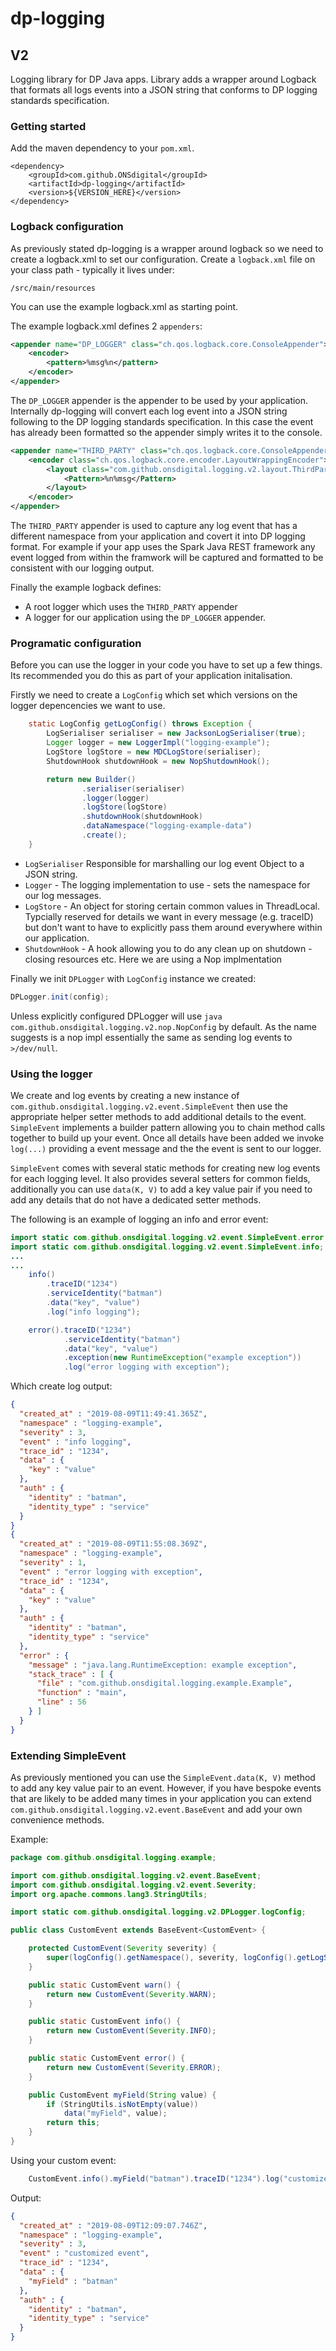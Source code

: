 # dp-logging

## V2

Logging library for DP Java apps. Library adds a wrapper around Logback that formats all logs events into a JSON 
string that conforms to DP logging standards specification. 

### Getting started

Add the maven dependency to your `pom.xml`.
```
<dependency>
    <groupId>com.github.ONSdigital</groupId>
    <artifactId>dp-logging</artifactId>
    <version>${VERSION_HERE}</version>
</dependency>
```

### Logback configuration

As previously stated dp-logging is a wrapper around logback so we need to create a logback.xml to set our 
configuration. Create a `logback.xml` file on your class path - typically it lives under: 
```
/src/main/resources
```
You can use the example logback.xml as starting point.

The example logback.xml defines 2 `appenders`:

```xml
<appender name="DP_LOGGER" class="ch.qos.logback.core.ConsoleAppender">
    <encoder>
        <pattern>%msg%n</pattern>
    </encoder>
</appender>
```

The `DP_LOGGER` appender is the appender to be used by your application. Internally dp-logging will convert each log 
event into a JSON string following to the DP logging standards specification. In this case the event has already been 
formatted so the appender simply writes it to the console.


```xml
<appender name="THIRD_PARTY" class="ch.qos.logback.core.ConsoleAppender">
    <encoder class="ch.qos.logback.core.encoder.LayoutWrappingEncoder">
        <layout class="com.github.onsdigital.logging.v2.layout.ThirdPartyEventLayout">
            <Pattern>%n%msg</Pattern>
        </layout>
    </encoder>
</appender>
```

The `THIRD_PARTY` appender is used to capture any log event that has a different namespace from your 
application and covert it into DP logging format. For example if your app uses the 
Spark Java REST framework any event logged from within the framwork  will be captured 
and formatted to be consistent with our logging output.

Finally the example logback defines:
 - A root logger which uses the `THIRD_PARTY` appender
 - A logger for our application using the `DP_LOGGER` appender.
 
### Programatic configuration
Before you can use the logger in your code you have to set up a few things. Its recommended you do this as part of your 
application initalisation.

Firstly we need to create a `LogConfig` which set which versions on the logger depencencies we want to use. 
 
```java
    static LogConfig getLogConfig() throws Exception {
        LogSerialiser serialiser = new JacksonLogSerialiser(true);
        Logger logger = new LoggerImpl("logging-example");
        LogStore logStore = new MDCLogStore(serialiser);
        ShutdownHook shutdownHook = new NopShutdownHook();

        return new Builder()
                .serialiser(serialiser)
                .logger(logger)
                .logStore(logStore)
                .shutdownHook(shutdownHook)
                .dataNamespace("logging-example-data")
                .create();
    }
```
 - `LogSerialiser` Responsible for marshalling our log event Object to a JSON string.
 - `Logger` - The logging implementation to use - sets the namespace for our log messages.
 - `LogStore` - An object for storing certain common values in ThreadLocal. Typcially reserved for details we want in
  every message (e.g. traceID) but don't want to have to explicitly pass them around everywhere within our application.
 - `ShutdownHook` - A hook allowing you to do any clean up on shutdown - closing resources etc. Here we are using a 
 Nop implmentation
 
 Finally we init `DPLogger` with `LogConfig` instance we created:
 
 ```java
DPLogger.init(config);
```

Unless explicitly configured DPLogger will use ```java com.github.onsdigital.logging.v2.nop.NopConfig``` by default. 
As the name suggests is a nop impl essentially the same as sending log events to `>/dev/null`.

### Using the logger

We create and log events by creating a new instance of `com.github.onsdigital.logging.v2.event.SimpleEvent` then 
use the appropriate helper setter methods to add additional details to the event. `SimpleEvent` implements a builder 
pattern allowing you to chain method calls together to build up your event. Once all details have been added we invoke 
`log(...)` providing a event message and the the event is sent to our logger.

`SimpleEvent` comes with several static methods for creating new log events for each logging level. It also provides 
several setters for common fields, additionally you can use `data(K, V)` to add a key value pair if you need to add 
any details that do not have a dedicated setter methods.

The following is an example of logging an info and error event:   
````java
import static com.github.onsdigital.logging.v2.event.SimpleEvent.error;
import static com.github.onsdigital.logging.v2.event.SimpleEvent.info;
...
...
    info()
        .traceID("1234")
        .serviceIdentity("batman")
        .data("key", "value")
        .log("info logging");

    error().traceID("1234")
            .serviceIdentity("batman")
            .data("key", "value")
            .exception(new RuntimeException("example exception"))
            .log("error logging with exception");
````

Which create log output:
````json
{
  "created_at" : "2019-08-09T11:49:41.365Z",
  "namespace" : "logging-example",
  "severity" : 3,
  "event" : "info logging",
  "trace_id" : "1234",
  "data" : {
    "key" : "value"
  },
  "auth" : {
    "identity" : "batman",
    "identity_type" : "service"
  }
}
{
  "created_at" : "2019-08-09T11:55:08.369Z",
  "namespace" : "logging-example",
  "severity" : 1,
  "event" : "error logging with exception",
  "trace_id" : "1234",
  "data" : {
    "key" : "value"
  },
  "auth" : {
    "identity" : "batman",
    "identity_type" : "service"
  },
  "error" : {
    "message" : "java.lang.RuntimeException: example exception",
    "stack_trace" : [ {
      "file" : "com.github.onsdigital.logging.example.Example",
      "function" : "main",
      "line" : 56
    } ]
  }
}
````

### Extending SimpleEvent
As previously mentioned you can use the `SimpleEvent.data(K, V)` method to add any key value pair to an event. 
However, if you have bespoke events that are likely to be added many times in your application you can extend 
`com.github.onsdigital.logging.v2.event.BaseEvent` and add your own convenience methods.

Example:
````java
package com.github.onsdigital.logging.example;

import com.github.onsdigital.logging.v2.event.BaseEvent;
import com.github.onsdigital.logging.v2.event.Severity;
import org.apache.commons.lang3.StringUtils;

import static com.github.onsdigital.logging.v2.DPLogger.logConfig;

public class CustomEvent extends BaseEvent<CustomEvent> {

    protected CustomEvent(Severity severity) {
        super(logConfig().getNamespace(), severity, logConfig().getLogStore());
    }

    public static CustomEvent warn() {
        return new CustomEvent(Severity.WARN);
    }

    public static CustomEvent info() {
        return new CustomEvent(Severity.INFO);
    }

    public static CustomEvent error() {
        return new CustomEvent(Severity.ERROR);
    }

    public CustomEvent myField(String value) {
        if (StringUtils.isNotEmpty(value))
            data("myField", value);
        return this;
    }
}
````

Using your custom event:
```java
    CustomEvent.info().myField("batman").traceID("1234").log("customized event");
```

Output:
```json
{
  "created_at" : "2019-08-09T12:09:07.746Z",
  "namespace" : "logging-example",
  "severity" : 3,
  "event" : "customized event",
  "trace_id" : "1234",
  "data" : {
    "myField" : "batman"
  },
  "auth" : {
    "identity" : "batman",
    "identity_type" : "service"
  }
}
```